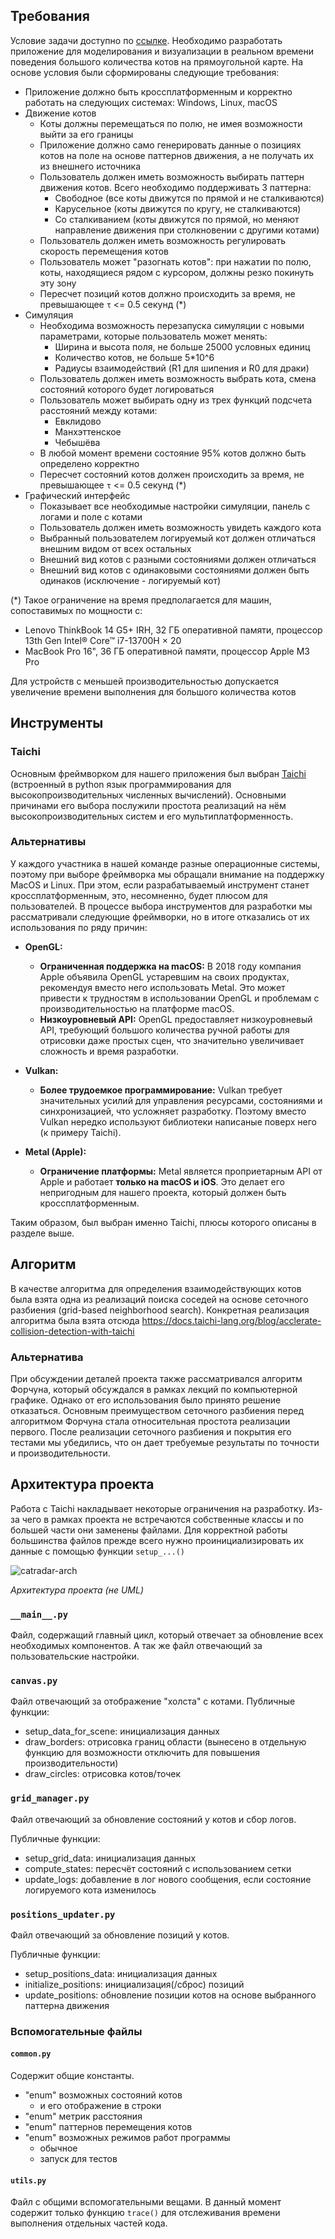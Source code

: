 ## Требования 
Условие задачи доступно по [ссылке](https://docs.google.com/document/d/1XVtSK7dWyxdnMc5_6oWdgPVQMg05BTsL3GECMffpDtE/edit?tab=t.0). Необходимо разработать приложение для моделирования и визуализации в реальном времени поведения большого количества котов на прямоугольной карте.
На основе условия были сформированы следующие требования:

 - Приложение должно быть кроссплатформенным и корректно работать на следующих системах: Windows, Linux, macOS
 - Движение котов
   - Коты должны перемещаться по полю, не имея возможности выйти за его границы
   - Приложение должно само генерировать данные о позициях котов на поле на основе паттернов движения, а не получать их из внешнего источника
   - Пользователь должен иметь возможность выбирать паттерн движения котов. Всего необходимо поддерживать 3 паттерна:
     - Свободное (все коты движутся по прямой и не сталкиваются)
     - Карусельное (коты движутся по кругу, не сталкиваются)
     - Со сталкиванием (коты движутся по прямой, но меняют направление движения при столкновении с другими котами)
   - Пользователь должен иметь возможность регулировать скорость перемещения котов
   - Пользователь может "разогнать котов": при нажатии по полю, коты, находящиеся рядом с курсором, должны резко покинуть эту зону
   - Пересчет позиций котов должно происходить за время, не превышающее `τ` <= 0.5 секунд (*)
 - Симуляция
   - Необходима возможность перезапуска симуляции с новыми параметрами, которые пользователь может менять:
     - Ширина и высота поля, не больше 25000 условных единиц
     - Количество котов, не больше 5*10^6
     - Радиусы взаимодействий (R1 для шипения и R0 для драки)
   - Пользователь должен иметь возможность выбрать кота, смена состояний которого будет логироваться 
   - Пользователь может выбирать одну из трех функций подсчета расстояний между котами:
     - Евклидово
     - Манхэттенское
     - Чебышёва
   - В любой момент времени состояние 95% котов должно быть определено корректно
   - Пересчет состояний котов должен происходить за время, не превышающее `τ` <= 0.5 секунд (*)
 - Графический интерфейс
   - Показывает все необходимые настройки симуляции, панель с логами и поле с котами
   - Пользователь должен иметь возможность увидеть каждого кота
   - Выбранный пользователем логируемый кот должен отличаться внешним видом от всех остальных
   - Внешний вид котов с разными состояниями должен отличаться
   - Внешний вид котов с одинаковыми состояниями должен быть одинаков (исключение - логируемый кот)

(*) Такое ограничение на время предполагается для машин, сопоставимых по мощности с:
 - Lenovo ThinkBook 14 G5+ IRH, 32 ГБ оперативной памяти, процессор 13th Gen Intel® Core™ i7-13700H × 20
 - MacBook Pro 16", 36 ГБ оперативной памяти, процессор Apple M3 Pro

Для устройств с меньшей производительностью допускается увеличение времени выполнения для большого количества котов 

## Инструменты
### Taichi
Основным фреймворком для нашего приложения был выбран [Taichi](https://www.taichi-lang.org/) (встроенный в python язык программирования для высокопроизводительных численных вычислений). Основными причинами его выбора послужили простота реализаций на нём высокопроизводительных систем и его мультиплатформенность.


### Альтернативы

У каждого участника в нашей команде разные операционные системы, поэтому при выборе фреймворка мы обращали внимание на поддержку MacOS и Linux.
При этом, если разрабатываемый инструмент станет кроссплатформенным, это, несомненно, будет плюсом для пользователей.
В процессе выбора инструментов для разработки мы рассматривали следующие фреймворки, но в итоге отказались от их использования по ряду причин:

-   **OpenGL:**
    *  **Ограниченная поддержка на macOS:** В 2018 году компания Apple объявила OpenGL устаревшим на своих продуктах, рекомендуя вместо него использовать Metal. Это может привести к трудностям в использовании OpenGL и проблемам с производительностью на платформе macOS.
    *   **Низкоуровневый API:** OpenGL предоставляет низкоуровневый API, требующий большого количества ручной работы для отрисовки даже простых сцен, что значительно увеличивает сложность и время разработки.

-   **Vulkan:**
    *   **Более трудоемкое программирование:** Vulkan требует значительных усилий для управления ресурсами, состояниями и синхронизацией, что усложняет разработку. Поэтому вместо Vulkan нередко используют библиотеки написаные поверх него (к примеру Taichi).

-   **Metal (Apple):**
    *   **Ограничение платформы:** Metal является проприетарным API от Apple и работает **только на macOS и iOS**. Это делает его непригодным для нашего проекта, который должен быть кроссплатформенным.

Таким образом, был выбран именно Taichi, плюсы которого описаны в разделе выше.

## Алгоритм

В качестве алгоритма для определения взаимодействующих котов была взята одна из реализаций поиска соседей на основе сеточного разбиения (grid-based neighborhood search). Конкретная реализация алгоритма была взята отсюда https://docs.taichi-lang.org/blog/acclerate-collision-detection-with-taichi

### Альтернатива
При обсуждении деталей проекта также рассматривался алгоритм Форчуна, который обсуждался в рамках лекций по компьютерной графике. Однако от его использования было принято решение отказаться. Основным преимуществом сеточного разбиения перед алгоритмом Форчуна стала относительная простота реализации первого.
После реализации сеточного разбиения и покрытия его тестами мы убедились, что он дает требуемые результаты по точности и производительности.

## Архитектура проекта

Работа с Taichi накладывает некоторые ограничения на разработку. Из-за чего в рамках проекта не встречаются собственные классы и по большей части они заменены файлами. Для корректной работы большинства файлов прежде всего нужно проинициализировать их данные с помощью функции `setup_...()`

![catradar-arch](https://github.com/user-attachments/assets/477128a4-c033-425c-a51a-bc784d69b795)

*Архитектура проекта (не UML)*

### `__main__.py`

Файл, содержащий главный цикл, который отвечает за обновление всех необходимых компонентов.
А так же файл отвечающий за пользовательские настройки.

### `canvas.py`
Файл отвечающий за отображение "холста" с котами.
Публичные функции:
- setup_data_for_scene: инициализация данных
- draw_borders: отрисовка границ области (вынесено в отдельную функцию для возможности отключить для повышения производительности)
- draw_circles: отрисовка котов/точек


### `grid_manager.py`
Файл отвечающий за обновление состояний у котов и сбор логов.

Публичные функции:
- setup_grid_data: инициализация данных
- compute_states: пересчёт состояний с использованием сетки
- update_logs: добавление в лог нового сообщения, если состояние логируемого кота изменилось


### `positions_updater.py`
Файл отвечающий за обновление позиций у котов.

Публичные функции:
- setup_positions_data: инициализация данных
- initialize_positions: инициализация(/сброс) позиций
- update_positions: обновление позиции котов на основе выбранного паттерна движения



### Вспомогательные файлы
#### `common.py`
Содержит общие константы.
- "enum" возможных состояний котов
	- и его отображение в строки
- "enum" метрик расстояния
- "enum" паттернов перемещения котов
- "enum" возможных режимов работ программы
	- обычное
	- запуск для тестов

#### `utils.py`
Файл с общими вспомогательными вещами. В данный момент содержит только функцию `trace()` для отслеживания времени выполнения отдельных частей кода.
